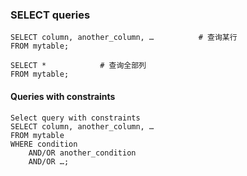 ### SELECT queries 
```
SELECT column, another_column, …          # 查询某行
FROM mytable;

SELECT *            # 查询全部列
FROM mytable;
```

#### Queries with constraints
```
Select query with constraints
SELECT column, another_column, …
FROM mytable
WHERE condition
    AND/OR another_condition
    AND/OR …;
```
